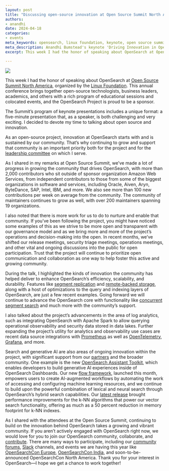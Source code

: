 ```yaml
---
layout: post
title: "Discussing open-source innovation at Open Source Summit North America"
authors:
- anandhi
date: 2024-04-18
categories:
- events
meta_keywords: opensearch, linux foundation, keynote, open source summit, open source summit north america
meta_description: Anandhi Bumstead's keynote 'Driving Innovation in OpenSearch, the Open Source Approach' at Open Source Summit North America 2024
excerpt: This week I had the honor of speaking about OpenSearch at Open Source Summit North America, organized by the Linux Foundation. This annual conference brings together open-source technologists, business leaders, academics, and others with a rich program of educational sessions and colocated events, and the OpenSearch Project is proud to be a sponsor.

---
```


<img src="/assets/media/blog-images/2024-04-18-discussing-open-source-innovation-at-open-source-summit-north-america/anandhi-keynote.png" class="img-fluid" />
 
This week I had the honor of speaking about OpenSearch at [Open Source Summit North America](https://events.linuxfoundation.org/open-source-summit-north-america/), organized by the [Linux Foundation](https://training.linuxfoundation.org/). This annual conference brings together open-source technologists, business leaders, academics, and others with a rich program of educational sessions and colocated events, and the OpenSearch Project is proud to be a sponsor.

The Summit’s program of keynote presentations includes a unique format: a five-minute presentation that, as a speaker, is both challenging and very exciting. I decided to devote my time to talking about open source and innovation.

As an open-source project, innovation at OpenSearch starts with and is sustained by our community. That’s why continuing to grow and support that community is an important priority both for the project and for the [leadership committee](https://opensearch.org/blog/announcing-opensearch-project-leadership-committee/) on which I serve.

As I shared in my remarks at Open Source Summit, we’ve made a lot of progress in growing the community that drives OpenSearch, with more than 2,000 contributors who sit outside of sponsor organization Amazon Web Services, from independent contributors to those from some of the biggest organizations in software and services, including Oracle, Aiven, Aryn, ByteDance, SAP, Intel, IBM, and more. We also see more than 100 new contributions per week on average from the community. The community of maintainers continues to grow as well, with over 200 maintainers spanning 19 organizations.

I also noted that there is more work for us to do to nurture and enable that community. If you’ve been following the project, you might have noticed some examples of this as we strive to be more open and transparent with our governance model and as we bring more and more of the project’s operations and decision-making into the open. In recent months, we’ve shifted our release meetings, security triage meetings, operations meetings, and other vital and ongoing discussions into the public for open participation. Trust that the project will continue to prioritize open communication and collaboration as one way to help foster this active and growing community.

During the talk, I highlighted the kinds of innovation the community has helped deliver to enhance OpenSearch’s efficiency, scalability, and durability. Features like [segment replication](https://opensearch.org/docs/latest/tuning-your-cluster/availability-and-recovery/segment-replication/index/) and [remote-backed storage](https://opensearch.org/docs/latest/tuning-your-cluster/availability-and-recovery/remote-store/index/), along with a host of optimizations to the query and indexing layers of OpenSearch, are just a few recent examples. Going forward we will continue to advance the OpenSearch core with functionality like [concurrent segment search](https://opensearch.org/docs/latest/search-plugins/concurrent-segment-search/) and much more with the community’s support.

I also talked about the project’s advancements in the area of log analytics, such as integrating OpenSearch with Apache Spark to allow querying operational observability and security data stored in data lakes. Further expanding the project’s utility for analytics and observability use cases are recent data source integrations with [Prometheus](https://prometheus.io/) as well as [OpenTelemetry](https://opentelemetry.io/), [Grafana](https://grafana.com/grafana/plugins/grafana-opensearch-datasource/), and more.

Search and generative AI are also areas of ongoing innovation within the project, with significant support from our [partners](https://opensearch.org/partners/) and the broader community. One example is the new [OpenSearch Assistant Toolkit](https://opensearch.org/blog/opensearch-adds-new-generative-ai-assistant-toolkit/), which enables developers to build generative AI experiences inside of OpenSearch Dashboards. Our new [flow framework](https://opensearch.org/docs/latest/automating-configurations/index/), launched this month, empowers users to create AI-augmented workflows by automating the work of accessing and configuring machine learning resources, and we continue to build upon the powerful combination of lexical and neural search through OpenSearch’s hybrid search capabilities. Our [latest release](https://opensearch.org/blog/2.13-is-ready-for-download/) brought performance improvements for the k-NN algorithms that power our vector search functionality, offering as much as a 50 percent reduction in memory footprint for k-NN indexes.

As I shared with the attendees at the Open Source Summit, continuing to build on the innovation behind OpenSearch takes a growing and vibrant community. If you aren’t actively engaged with OpenSearch right now, we would love for you to join our OpenSearch community, collaborate, and [contribute](https://github.com/opensearch-project/.github/blob/main/CONTRIBUTING.md). There are many ways to participate, including our [community forums](https://forum.opensearch.org/), [Slack](https://opensearch.org/slack.html) channels, and events we are having this year like [OpenSearchCon Europe](https://opensearch.org/events/opensearchcon/2024/europe/index.html), [OpenSearchCon India](https://opensearch.org/events/opensearchcon/2024/india/index.html), and soon-to-be-announced OpenSearchCon North America. Thank you for your interest in OpenSearch—I hope we get a chance to work together!
